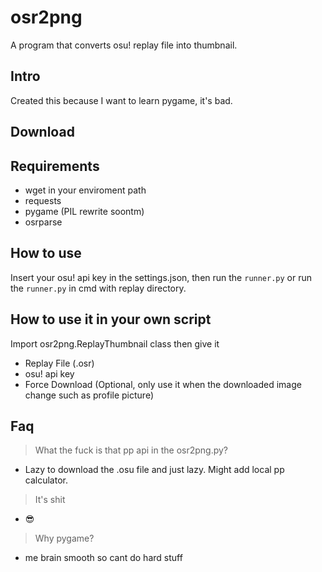 # osr2png
A program that converts osu! replay file into thumbnail.

## Intro
Created this because I want to learn pygame, it's bad.

## Download







## Requirements
* wget in your enviroment path
* requests
* pygame (PIL rewrite soontm)
* osrparse

## How to use
Insert your osu! api key in the settings.json, then run the `runner.py` or run the `runner.py` in cmd with replay directory.


## How to use it in your own script
Import osr2png.ReplayThumbnail class then give it
* Replay File (.osr)
* osu! api key
* Force Download (Optional, only use it when the downloaded image change such as profile picture)

## Faq
> What the fuck is that pp api in the osr2png.py?
* Lazy to download the .osu file and just lazy. Might add local pp calculator.
> It's shit
* :sunglasses:
> Why pygame?
* me brain smooth so cant do hard stuff

